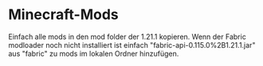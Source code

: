 # Minecraft-Mods
Einfach alle mods in den mod folder der 1.21.1 kopieren.
Wenn der Fabric modloader noch nicht installiert ist einfach "fabric-api-0.115.0%2B1.21.1.jar" aus "fabric" zu mods im lokalen Ordner hinzufügen.
